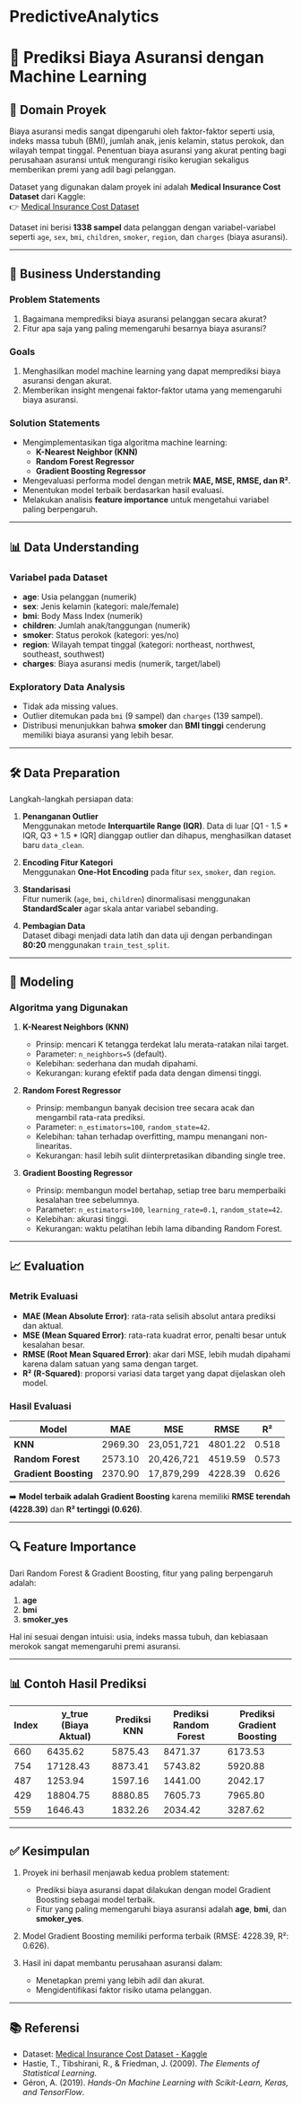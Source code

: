 # PredictiveAnalytics

# 🏥 Prediksi Biaya Asuransi dengan Machine Learning

## 📌 Domain Proyek
Biaya asuransi medis sangat dipengaruhi oleh faktor-faktor seperti usia, indeks massa tubuh (BMI), jumlah anak, jenis kelamin, status perokok, dan wilayah tempat tinggal. Penentuan biaya asuransi yang akurat penting bagi perusahaan asuransi untuk mengurangi risiko kerugian sekaligus memberikan premi yang adil bagi pelanggan.  

Dataset yang digunakan dalam proyek ini adalah **Medical Insurance Cost Dataset** dari Kaggle:  
👉 [Medical Insurance Cost Dataset](https://www.kaggle.com/datasets/mirichoi0218/insurance)

Dataset ini berisi **1338 sampel** data pelanggan dengan variabel-variabel seperti `age`, `sex`, `bmi`, `children`, `smoker`, `region`, dan `charges` (biaya asuransi).

---

## 🎯 Business Understanding

### Problem Statements
1. Bagaimana memprediksi biaya asuransi pelanggan secara akurat?  
2. Fitur apa saja yang paling memengaruhi besarnya biaya asuransi?

### Goals
1. Menghasilkan model machine learning yang dapat memprediksi biaya asuransi dengan akurat.  
2. Memberikan insight mengenai faktor-faktor utama yang memengaruhi biaya asuransi.  

### Solution Statements
- Mengimplementasikan tiga algoritma machine learning:
  - **K-Nearest Neighbor (KNN)**
  - **Random Forest Regressor**
  - **Gradient Boosting Regressor**
- Mengevaluasi performa model dengan metrik **MAE, MSE, RMSE, dan R²**.
- Menentukan model terbaik berdasarkan hasil evaluasi.
- Melakukan analisis **feature importance** untuk mengetahui variabel paling berpengaruh.

---

## 📊 Data Understanding

### Variabel pada Dataset
- **age**: Usia pelanggan (numerik)  
- **sex**: Jenis kelamin (kategori: male/female)  
- **bmi**: Body Mass Index (numerik)  
- **children**: Jumlah anak/tanggungan (numerik)  
- **smoker**: Status perokok (kategori: yes/no)  
- **region**: Wilayah tempat tinggal (kategori: northeast, northwest, southeast, southwest)  
- **charges**: Biaya asuransi medis (numerik, target/label)  

### Exploratory Data Analysis
- Tidak ada missing values.  
- Outlier ditemukan pada `bmi` (9 sampel) dan `charges` (139 sampel).  
- Distribusi menunjukkan bahwa **smoker** dan **BMI tinggi** cenderung memiliki biaya asuransi yang lebih besar.  

---

## 🛠️ Data Preparation

Langkah-langkah persiapan data:
1. **Penanganan Outlier**  
   Menggunakan metode **Interquartile Range (IQR)**. Data di luar [Q1 - 1.5 * IQR, Q3 + 1.5 * IQR] dianggap outlier dan dihapus, menghasilkan dataset baru `data_clean`.

2. **Encoding Fitur Kategori**  
   Menggunakan **One-Hot Encoding** pada fitur `sex`, `smoker`, dan `region`.  

3. **Standarisasi**  
   Fitur numerik (`age`, `bmi`, `children`) dinormalisasi menggunakan **StandardScaler** agar skala antar variabel sebanding.  

4. **Pembagian Data**  
   Dataset dibagi menjadi data latih dan data uji dengan perbandingan **80:20** menggunakan `train_test_split`.

---

## 🤖 Modeling

### Algoritma yang Digunakan
1. **K-Nearest Neighbors (KNN)**  
   - Prinsip: mencari K tetangga terdekat lalu merata-ratakan nilai target.  
   - Parameter: `n_neighbors=5` (default).  
   - Kelebihan: sederhana dan mudah dipahami.  
   - Kekurangan: kurang efektif pada data dengan dimensi tinggi.

2. **Random Forest Regressor**  
   - Prinsip: membangun banyak decision tree secara acak dan mengambil rata-rata prediksi.  
   - Parameter: `n_estimators=100`, `random_state=42`.  
   - Kelebihan: tahan terhadap overfitting, mampu menangani non-linearitas.  
   - Kekurangan: hasil lebih sulit diinterpretasikan dibanding single tree.

3. **Gradient Boosting Regressor**  
   - Prinsip: membangun model bertahap, setiap tree baru memperbaiki kesalahan tree sebelumnya.  
   - Parameter: `n_estimators=100`, `learning_rate=0.1`, `random_state=42`.  
   - Kelebihan: akurasi tinggi.  
   - Kekurangan: waktu pelatihan lebih lama dibanding Random Forest.

---

## 📈 Evaluation

### Metrik Evaluasi
- **MAE (Mean Absolute Error)**: rata-rata selisih absolut antara prediksi dan aktual.  
- **MSE (Mean Squared Error)**: rata-rata kuadrat error, penalti besar untuk kesalahan besar.  
- **RMSE (Root Mean Squared Error)**: akar dari MSE, lebih mudah dipahami karena dalam satuan yang sama dengan target.  
- **R² (R-Squared)**: proporsi variasi data target yang dapat dijelaskan oleh model.

### Hasil Evaluasi

| Model            | MAE    | MSE        | RMSE   | R²    |
|------------------|--------|------------|--------|-------|
| **KNN**          | 2969.30 | 23,051,721 | 4801.22 | 0.518 |
| **Random Forest**| 2573.10 | 20,426,721 | 4519.59 | 0.573 |
| **Gradient Boosting** | 2370.90 | 17,879,299 | 4228.39 | 0.626 |

➡️ **Model terbaik adalah Gradient Boosting** karena memiliki **RMSE terendah (4228.39)** dan **R² tertinggi (0.626)**.

---

## 🔍 Feature Importance

Dari Random Forest & Gradient Boosting, fitur yang paling berpengaruh adalah:
1. **age**  
2. **bmi**  
3. **smoker_yes**

Hal ini sesuai dengan intuisi: usia, indeks massa tubuh, dan kebiasaan merokok sangat memengaruhi premi asuransi.

---

## 📊 Contoh Hasil Prediksi

| Index | y_true (Biaya Aktual) | Prediksi KNN | Prediksi Random Forest | Prediksi Gradient Boosting |
|-------|------------------------|--------------|-------------------------|-----------------------------|
| 660   | 6435.62                | 5875.43      | 8471.37                 | 6173.53                     |
| 754   | 17128.43               | 8873.41      | 5743.82                 | 5920.88                     |
| 487   | 1253.94                | 1597.16      | 1441.00                 | 2042.17                     |
| 429   | 18804.75               | 8880.85      | 7605.73                 | 7965.80                     |
| 559   | 1646.43                | 1832.26      | 2034.42                 | 3287.62                     |

---

## ✅ Kesimpulan

1. Proyek ini berhasil menjawab kedua problem statement:
   - Prediksi biaya asuransi dapat dilakukan dengan model Gradient Boosting sebagai model terbaik.  
   - Fitur yang paling memengaruhi biaya asuransi adalah **age**, **bmi**, dan **smoker_yes**.  

2. Model Gradient Boosting memiliki performa terbaik (RMSE: 4228.39, R²: 0.626).  

3. Hasil ini dapat membantu perusahaan asuransi dalam:  
   - Menetapkan premi yang lebih adil dan akurat.  
   - Mengidentifikasi faktor risiko utama pelanggan.  

---

## 📚 Referensi
- Dataset: [Medical Insurance Cost Dataset - Kaggle](https://www.kaggle.com/datasets/mirichoi0218/insurance)  
- Hastie, T., Tibshirani, R., & Friedman, J. (2009). *The Elements of Statistical Learning*.  
- Géron, A. (2019). *Hands-On Machine Learning with Scikit-Learn, Keras, and TensorFlow*.  
